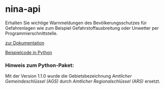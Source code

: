 # nina-api
Erhalten Sie wichtige Warnmeldungen des Bevölkerungsschutzes für Gefahrenlagen wie zum Beispiel Gefahrstoffausbreitung oder Unwetter per Programmierschnittstelle.

[zur Dokumentation](https://nina.api.bund.dev/)

[Beispielcode in Python](Beispielcode/Python/)

### Hinweis zum Python-Paket: 
Mit der Version 1.1.0 wurde die Gebietsbezeichnung *Amtlicher Gemeindeschlüssel (AGS)* durch *Amtlicher Regionalschlüssel (ARS)* ersetzt.
